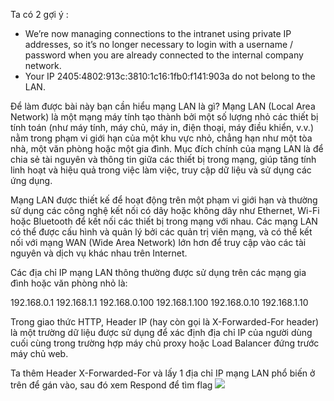 Ta có 2 gợi ý :
- We’re now managing connections to the intranet using private IP addresses, so it’s no longer necessary to login with a username / password when you are already connected to the internal company network.
- Your IP 2405:4802:913c:3810:1c16:1fb0:f141:903a do not belong to the LAN.

Để làm được bài này bạn cần hiểu mạng LAN là gì?
Mạng LAN (Local Area Network) là một mạng máy tính tạo thành bởi một số lượng nhỏ các thiết bị tính toán (như máy tính, máy chủ, máy in, điện thoại, máy điều khiển, v.v.) nằm trong phạm vi giới hạn của một khu vực nhỏ, chẳng hạn như một tòa nhà, một văn phòng hoặc một gia đình. Mục đích chính của mạng LAN là để chia sẻ tài nguyên và thông tin giữa các thiết bị trong mạng, giúp tăng tính linh hoạt và hiệu quả trong việc làm việc, truy cập dữ liệu và sử dụng các ứng dụng.

Mạng LAN được thiết kế để hoạt động trên một phạm vi giới hạn và thường sử dụng các công nghệ kết nối có dây hoặc không dây như Ethernet, Wi-Fi hoặc Bluetooth để kết nối các thiết bị trong mạng với nhau. Các mạng LAN có thể được cấu hình và quản lý bởi các quản trị viên mạng, và có thể kết nối với mạng WAN (Wide Area Network) lớn hơn để truy cập vào các tài nguyên và dịch vụ khác nhau trên Internet.

Các địa chỉ IP mạng LAN thông thường được sử dụng trên các mạng gia đình hoặc văn phòng nhỏ là:

192.168.0.1
192.168.1.1
192.168.0.100
192.168.1.100
192.168.0.10
192.168.1.10

Trong giao thức HTTP, Header IP (hay còn gọi là X-Forwarded-For header) là một trường dữ liệu được sử dụng để xác định địa chỉ IP của người dùng cuối cùng trong trường hợp máy chủ proxy hoặc Load Balancer đứng trước máy chủ web.

Ta thêm Header  X-Forwarded-For và lấy 1 địa chỉ IP mạng LAN phổ biến ở trên để gán vào, sau đó xem Respond để tìm flag
![](https://media.discordapp.net/attachments/1098605833371267172/1099270004215656448/image.png?width=506&height=427)